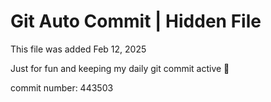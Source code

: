 # Git Auto Commit | Hidden File

This file was added Feb 12, 2025

Just for fun and keeping my daily git commit active 🤪

commit number: 443503
